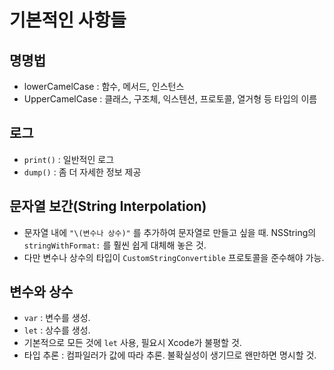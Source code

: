 # 기본적인 사항들

## 명명법
- lowerCamelCase : 함수, 메서드, 인스턴스
- UpperCamelCase : 클래스, 구조체, 익스텐션, 프로토콜, 열거형 등 타입의 이름

## 로그
- `print()` : 일반적인 로그
- `dump()` : 좀 더 자세한 정보 제공

## 문자열 보간(String Interpolation)
- 문자열 내에 `"\(변수나 상수)"` 를 추가하여 문자열로 만들고 싶을 때. NSString의 `stringWithFormat:` 를 훨씬 쉽게 대체해 놓은 것.
- 다만 변수나 상수의 타입이 `CustomStringConvertible` 프로토콜을 준수해야 가능.

## 변수와 상수
- `var` : 변수를 생성.
- `let` : 상수를 생성.
- 기본적으로 모든 것에 `let` 사용, 필요시 Xcode가 불평할 것.
- 타입 추론 : 컴파일러가 값에 따라 추론. 불확실성이 생기므로 왠만하면 명시할 것.

